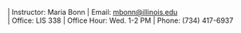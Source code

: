 | Instructor: Maria Bonn
| Email: mbonn@illinois.edu		
| Office: LIS 338
| Office Hour: Wed. 1-2 PM
| Phone: (734) 417-6937

